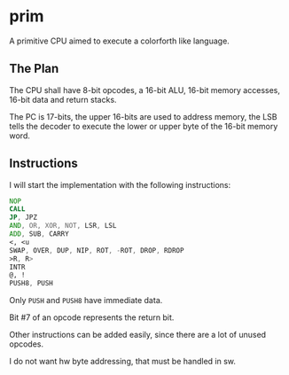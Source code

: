 # prim

A primitive CPU aimed to execute a colorforth like language.

## The Plan

The CPU shall have 8-bit opcodes, a 16-bit ALU, 16-bit memory accesses, 16-bit data and return stacks.

The PC is 17-bits, the upper 16-bits are used to address memory, the LSB tells the decoder to execute the lower or upper byte of the 16-bit memory word.

## Instructions

I will start the implementation with the following instructions:

```asm
NOP
CALL
JP, JPZ
AND, OR, XOR, NOT, LSR, LSL
ADD, SUB, CARRY
<, <u
SWAP, OVER, DUP, NIP, ROT, -ROT, DROP, RDROP
>R, R>
INTR
@, !
PUSH8, PUSH
```

Only `PUSH` and `PUSH8` have immediate data.

Bit #7 of an opcode represents the return bit.

Other instructions can be added easily, since there are a lot of unused opcodes.

I do not want hw byte addressing, that must be handled in sw.
